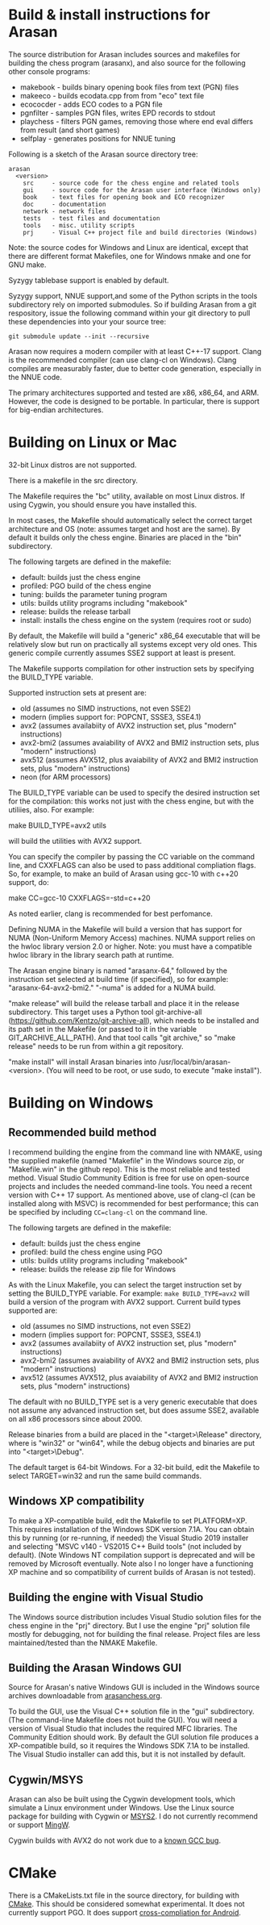 # Build & install instructions for Arasan

The source distribution for Arasan includes sources and makefiles for
building the chess program (arasanx), and also source for the
following other console programs:

- makebook - builds binary opening book files from text (PGN) files
- makeeco - builds ecodata.cpp from from "eco" text file
- ecococder - adds ECO codes to a PGN file
- pgnfilter - samples PGN files, writes EPD records to stdout
- playchess - filters PGN games, removing those where end eval differs from result (and short games)
- selfplay - generates positions for NNUE tuning

Following is a sketch of the Arasan source directory tree:

```
arasan
  <version>
    src     - source code for the chess engine and related tools
    gui     - source code for the Arasan user interface (Windows only)
    book    - text files for opening book and ECO recognizer
    doc     - documentation
    network - network files
    tests   - test files and documentation
    tools   - misc. utility scripts
    prj     - Visual C++ project file and build directories (Windows)
```

Note: the source codes for Windows and Linux are identical, except
that there are different format Makefiles, one for Windows nmake and
one for GNU make.

Syzygy tablebase support is enabled by default.

Syzygy support, NNUE support,and some of the Python scripts in the tools
subdirectory rely on imported submodules. So if building Arasan from a
git respository, issue the following command within your git directory
to pull these dependencies into your your source tree:

`git submodule update --init --recursive`

Arasan now requires a modern compiler with at least C++-17 support. Clang is the
recommended compiler (can use clang-cl on Windows). Clang compiles are measurably faster, due
to better code generation, especially in the NNUE code.


The primary architectures supported and tested are x86, x86_64, and ARM.
However, the code is designed to be portable. In particular, there is support
for big-endian architectures.

# Building on Linux or Mac

32-bit Linux distros are not supported.

There is a makefile in the src directory.

The Makefile requires the "bc" utility, available on most Linux distros.
If using Cygwin, you should ensure you have installed this.

In most cases, the Makefile should automatically select the correct
target architecture and OS (note: assumes target and host are the
same). By default it builds only the chess engine. Binaries are placed
in the "bin" subdirectory.

The following targets are defined in the makefile:

- default: builds just the chess engine
- profiled: PGO build of the chess engine
- tuning: builds the parameter tuning program
- utils: builds utility programs including "makebook"
- release: builds the release tarball
- install: installs the chess engine on the system (requires root or sudo)

By default, the Makefile will build a "generic" x86_64 executable that will be
relatively slow but run on practically all systems except very old
ones. This generic compile currently assumes SSE2 support at least is
present.

The Makefile supports compilation for other instruction sets by specifying
the BUILD_TYPE variable.

Supported instruction sets at present are:

- old (assumes no SIMD instructions, not even SSE2)
- modern (implies support for: POPCNT, SSSE3, SSE4.1)
- avx2 (assumes availabiity of AVX2 instruction set, plus "modern" instructions)
- avx2-bmi2 (assumes avaiability of AVX2 and BMI2 instruction sets, plus "modern" instructions)
- avx512 (assumes AVX512, plus avaiability of AVX2 and BMI2 instruction sets, plus "modern" instructions)
- neon (for ARM processors)

The BUILD_TYPE variable can be used to specify the desired instruction
set for the compilation: this works not just with the chess engine, but with
the utiliies, also. For example:

make BUILD_TYPE=avx2 utils

will build the utilities with AVX2 support.

You can specify the compiler by passing the CC variable
on the command line, and CXXFLAGS can also be used to pass additional
compliation flags. So, for example, to make an build of Arasan using gcc-10
with c++20 support, do:

make CC=gcc-10 CXXFLAGS=-std=c++20

As noted earlier, clang is recommended for best perfomance.

Defining NUMA in the Makefile will build a version that has support
for NUMA (Non-Uniform Memory Access) machines. NUMA support relies
on the hwloc library version 2.0 or higher. Note: you must have a
compatible hwloc library in the library search path at runtime.

The Arasan engine binary is named "arasanx-64," followed
by the instruction set selected at build time (if specified), so for example:
"arasanx-64-avx2-bmi2."  "-numa" is added for a NUMA
build.

"make release" will build the release tarball and place it in the
release subdirectory. This target uses a Python tool git-archive-all
(https://github.com/Kentzo/git-archive-all), which needs to be
installed and its path set in the Makefile (or passed to it in the
variable GIT_ARCHIVE_ALL_PATH). And that tool calls "git archive," so
"make release" needs to be run from within a git repository.

"make install" will install Arasan binaries into /usr/local/bin/arasan-\<version>.
(You will need to be root, or use sudo, to execute "make install"). 

# Building on Windows

## Recommended build method

I recommend building the engine from the command line with NMAKE, using the supplied makefile
(named "Makefile" in the Windows source zip, or "Makefile.win" in the
github repo). This is the most reliable and tested method. Visual
Studio Community Edition is free for use on open-source projects and
includes the needed command-line tools. You need a recent version with C++ 17
support. As mentioned above, use of clang-cl (can be installed along with MSVC)
is recommended for best performance; this can be specified by including `CC=clang-cl`
on the command line.

The following targets are defined in the makefile:

- default: builds just the chess engine
- profiled: build the chess engine using PGO
- utils: builds utility programs including "makebook"
- release: builds the release zip file for Windows

As with the Linux Makefile, you can select the target instruction set
by setting the BUILD_TYPE variable. For example:
`make BUILD_TYPE=avx2` will build a version of the program with AVX2
support. Current build types supported are:

- old (assumes no SIMD instructions, not even SSE2)
- modern (implies support for: POPCNT, SSSE3, SSE4.1)
- avx2 (assumes availabiity of AVX2 instruction set, plus "modern" instructions)
- avx2-bmi2 (assumes avaiability of AVX2 and BMI2 instruction sets, plus "modern" instructions)
- avx512 (assumes AVX512, plus avaiability of AVX2 and BMI2 instruction sets, plus "modern" instructions)

The default with no BUILD_TYPE set is a very generic executable that
does not assume any advanced instruction set, but does assume SSE2,
available on all x86 processors since about 2000.

Release binaries from a build are placed in the
"\<target>\Release" directory, where <target> is "win32" or "win64",
while the debug objects and binaries are put into "\<target>\Debug".

The default target is 64-bit Windows. For a 32-bit build, edit the
Makefile to select TARGET=win32 and run the same build commands.

## Windows XP compatibility

To make a XP-compatible build, edit the Makefile to set PLATFORM=XP.
This requires installation of the Windows SDK version 7.1A. You can
obtain this by running (or re-running, if needed) the Visual Studio
2019 installer and selecting "MSVC v140 - VS2015 C++ Build tools"
(not included by default). (Note Windows NT compilation support is
deprecated and will be removed by Microsoft eventually. Note also
I no longer have a functioning XP machine and so compatibility of
current builds of Arasan is not tested).

## Building the engine with Visual Studio

The Windows source distribution includes Visual Studio solution
files for the chess engine in the "prj" directory.
But I use the engine "prj" solution file mostly for
debugging, not for building the final release. Project files are
less maintained/tested than the NMAKE Makefile.

## Building the Arasan Windows GUI

Source for Arasan's native Windows GUI is included in the Windows source archives
downloadable from [arasanchess.org](https://www.arasanchess.org).

To build the GUI, use the Visual C++ solution file in the "gui"
subdirectory. (The command-line Makefile does not build the GUI). You
will need a version of Visual Studio that includes
the required MFC libraries. The Community Edition should work.
By default the GUI solution file produces a XP-compatible build,
so it requires the Windows SDK 7.1A to be installed. The Visual
Studio installer can add this, but it is not installed by default.

## Cygwin/MSYS

Arasan can also be built using the Cygwin development tools, which
simulate a Linux environment under Windows. Use the Linux source
package for building with Cygwin or [MSYS2](https://www.msys2.org/). I
do not currently recommend or support [MingW](http://mingw.org/).

Cygwin builds with AVX2 do not work due to a <a href="https://gcc.gnu.org/bugzilla/show_bug.cgi?id=54412">known GCC bug</a>.

# CMake

There is a CMakeLists.txt file in the source directory, for building
with [CMake](https://cmake.org/).  This should be considered somewhat
experimental. It does not currently support PGO. It does support
[cross-compliation for
Android](https://developer.android.com/ndk/guides/cmake#android_platform).
